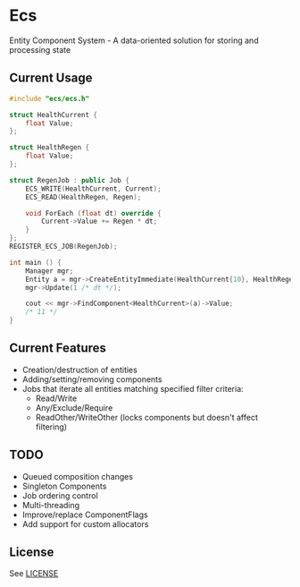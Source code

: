 # Ecs
Entity Component System - A data-oriented solution for storing and processing state

## Current Usage
```C++
#include "ecs/ecs.h"

struct HealthCurrent {
    float Value;
};

struct HealthRegen {
    float Value;
};

struct RegenJob : public Job {
    ECS_WRITE(HealthCurrent, Current);
    ECS_READ(HealthRegen, Regen);

    void ForEach (float dt) override {
        Current->Value += Regen * dt;
    }
};
REGISTER_ECS_JOB(RegenJob);

int main () {
    Manager mgr;
    Entity a = mgr->CreateEntityImmediate(HealthCurrent{10}, HealthRegen{1});
    mgr->Update(1 /* dt */);

    cout << mgr->FindComponent<HealthCurrent>(a)->Value;
    /* 11 */
}
```

## Current Features
- Creation/destruction of entities
- Adding/setting/removing components
- Jobs that iterate all entities matching specified filter criteria:
  - Read/Write
  - Any/Exclude/Require
  - ReadOther/WriteOther (locks components but doesn't affect filtering)

## TODO
- Queued composition changes
- Singleton Components
- Job ordering control
- Multi-threading
- Improve/replace ComponentFlags
- Add support for custom allocators

## License
See [LICENSE](LICENSE)
